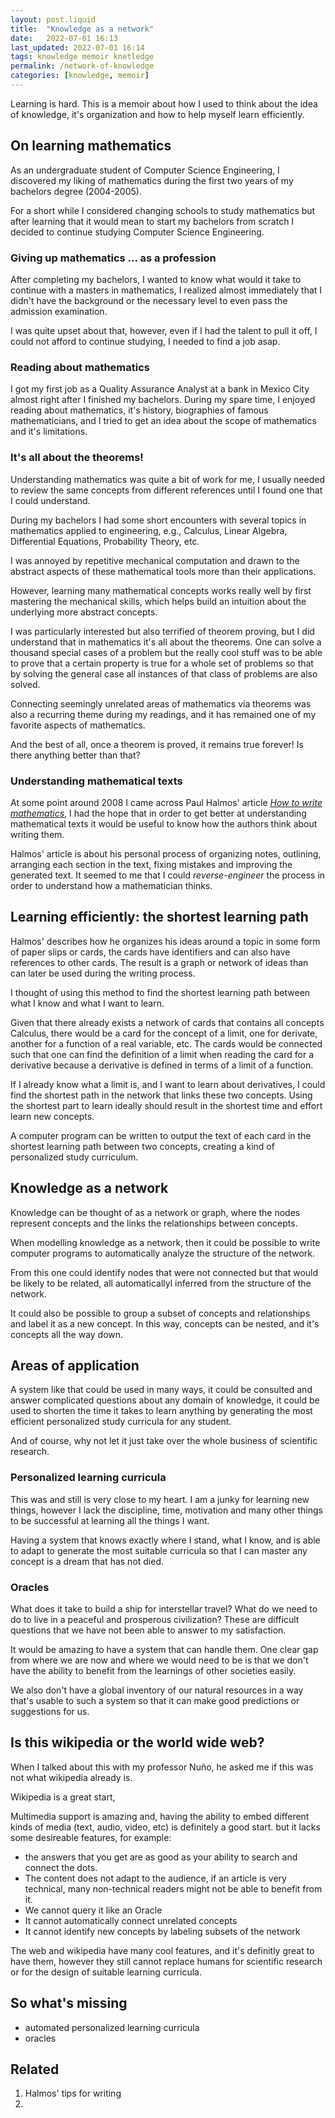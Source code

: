 ```yaml
---
layout: post.liquid
title:  "Knowledge as a network"
date:   2022-07-01 16:13
last_updated: 2022-07-01 16:14
tags: knowledge memoir knetledge
permalink: /network-of-knowledge
categories: [knowledge, memoir]
---
```

Learning is hard. This is a memoir about how I used to think about the idea of 
knowledge, it's organization and how to help myself learn efficiently.

## On learning mathematics

As an undergraduate student of Computer Science Engineering, I discovered my liking of 
mathematics during the first two years of my bachelors degree (2004-2005).

For a short while I 
considered changing schools to study mathematics but after learning that it would mean 
to start my bachelors from scratch I decided to continue studying Computer Science 
Engineering.

### Giving up mathematics ... as a profession

After completing my bachelors, I wanted to know what would it take to continue with a 
masters in mathematics, I realized almost immediately that I didn't have the 
background or the necessary level to even pass the admission examination.

I was quite upset about that, however, even if I had the talent to pull it off, I could 
not afford to continue studying, I needed to find a job asap.


### Reading about mathematics

I got my first job as a Quality Assurance Analyst at a bank in Mexico City almost 
right after I finished my bachelors. During my spare time, I enjoyed reading about 
mathematics, it's history, biographies of famous mathematicians, and I tried to get an 
idea about the scope of mathematics and it's limitations.


### It's all about the theorems!

Understanding mathematics was quite a bit of work for me, I usually needed to review 
the same concepts from different references until I found one that I could understand.

During my bachelors I had some short encounters with several topics in mathematics 
applied to engineering, e.g., Calculus, Linear Algebra, Differential Equations, 
Probability Theory, etc.

I was annoyed by repetitive mechanical computation and drawn to the 
abstract aspects of these mathematical tools more than their applications.

However, learning many mathematical concepts works really well by first 
mastering the mechanical skills, which helps build an intuition about the 
underlying more abstract concepts.

I was particularly interested but also terrified of theorem proving, but I did 
understand that in mathematics it's all about the theorems. One can solve a thousand 
special cases of a problem but the really cool stuff was to be able to prove that a 
certain property is true for a whole set of problems so that by solving the general 
case all instances of that class of problems are also solved.

Connecting seemingly unrelated areas of mathematics via theorems was also a recurring 
theme during my readings, and it has remained one of my favorite aspects of mathematics.

And the best of all, once a theorem is proved, it remains true forever! Is there 
anything better than that?


### Understanding mathematical texts

At some point around 2008 I came across Paul Halmos' article [_How to write
mathematics_](#related), I had the hope that in order to get better at understanding
mathematical texts it would be useful to know how the authors think about writing them.

Halmos' article is about his personal process of organizing notes, outlining, 
arranging each section in the text, fixing mistakes and improving the generated text. 
It seemed to me that I could _reverse-engineer_ the process in order to 
understand how a mathematician thinks.


## Learning efficiently: the shortest learning path 

Halmos' describes how he organizes his ideas around a topic in some form of paper 
slips or cards, the cards have identifiers and can also have references to other cards.
The result is a graph or network of ideas than can later be used during the writing 
process.

I thought of using this method to find the shortest learning path between what I know 
and what I want to learn. 

Given that there already exists a network of cards that 
contains all concepts Calculus, there would be a card for the concept of a limit, one 
for derivate, another for a function of a real variable, etc. The cards would be 
connected such that one can find the definition of a limit when reading the card for a 
derivative because a derivative is defined in terms of a limit of a function.

If I already know what a limit is, and I want to learn about derivatives, I could find 
the shortest path in the network that links these two concepts. Using the shortest 
part to learn ideally should result in the shortest time and effort learn new concepts.

A computer program can be written to output the text of each card in the shortest 
learning path between two concepts, creating a kind of personalized study curriculum.


## Knowledge as a network

Knowledge can be thought of as a network or graph, where the nodes represent concepts 
and the links the relationships between concepts.

When modelling knowledge as a network, then it could be possible to write computer 
programs to automatically analyze the structure of the network.

From this one could identify nodes that were not connected but that would be likely to 
be related, all automaticallyl inferred from the structure of the network.

It could also be possible to group a subset of concepts and relationships and label it 
as a new concept. In this way, concepts can be nested, and it's concepts all the way down.


## Areas of application

A system like that could be used in many ways, it could be consulted and answer 
complicated questions about any domain of knowledge, it could be used to shorten the 
time it takes to learn anything by generating the most efficient personalized study 
curricula for any student. 

And of course, why not let it just take over the whole business of scientific research.

### Personalized learning curricula

This was and still is very close to my heart. I am a junky for learning new things, 
however I lack the discipline, time, motivation and many other things to be successful 
at learning all the things I want.

Having a system that knows exactly where I stand, what I know, and is able to 
adapt to generate the most suitable curricula so that I can master any concept is a 
dream that has not died.

### Oracles

What does it take to build a ship for interstellar travel? What do we need to do to 
live in a peaceful and prosperous civilization? These are difficult questions that we 
have not been able to answer to my satisfaction.

It would be amazing to have a system that can handle them. One clear gap from where we 
are now and where we would need to be is that we don't have the ability to benefit 
from the learnings of other societies easily.

We also don't have a global inventory of our natural resources in a way that's usable 
to such a system so that it can make good predictions or suggestions for us.


## Is this wikipedia or the world wide web?

When I talked about this with my professor Nuño, he asked me if this was not what 
wikipedia already is.


Wikipedia is a great start,

Multimedia support is amazing and, having the ability to embed different kinds of
media (text, audio, video, etc) is definitely a good start.
but it lacks some desireable features, for example:

- the answers that you get are as good as your ability to search and connect the dots.
- The content does not adapt to the audience, if an article is very technical, many 
  non-technical readers might not be able to benefit from it.
- We cannot query it like an Oracle
- It cannot automatically connect unrelated concepts 
- It cannot identify new concepts by labeling subsets of the network

The web and wikipedia have many cool features, and it's definitly great to have them, 
however they still cannot replace humans for scientific research or for the design of 
suitable learning curricula.

## So what's missing

- automated personalized learning curricula
- oracles

## Related

1. Halmos' tips for writing
2. 


